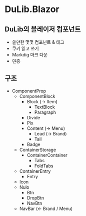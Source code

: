 # DuLib.Blazor

## DuLib의 블레이저 컴포넌트
* 쓸만한 몇몇 컴포넌트 & 태그
* 쿠키 읽고 쓰기
* Markdig 마크 다운
* ~~인증~~


## 구조
* ComponentProp
  - ComponentBlock
    + Block (→ Item)
      - TextBlock
      - Paragraph
    + Divide
    + Pix
    + Content (→ Menu)
      - Lead (→ Brand)
      - Tail
    + Badge
  - ContainerStorage
    + ContainerContainer
      - Tabs
      - FoldTabs
  - ContainerEntry
    + Entry
  - Icon
  - Nulo
    + Btn
    + DropBtn
    + NavBtn
  - NavBar (← Brand / Menu)

